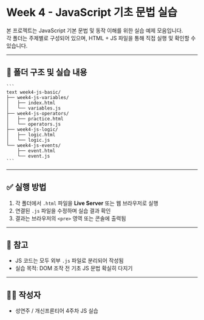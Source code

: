 # Week 4 - JavaScript 기초 문법 실습

본 프로젝트는 JavaScript 기본 문법 및 동작 이해를 위한 실습 예제 모음입니다.  
각 폴더는 주제별로 구성되어 있으며, HTML + JS 파일을 통해 직접 실행 및 확인할 수 있습니다.

---

## 📁 폴더 구조 및 실습 내용

<pre><code>```
text week4-js-basic/ 
├── week4-js-variables/ 
│   ├── index.html 
│   └── variables.js 
├── week4-js-operators/ 
│   ├── practice.html 
│   └── operators.js 
├── week4-js-logic/ 
│   ├── logic.html 
│   └── logic.js 
└── week4-js-events/ 
    ├── event.html 
    └── event.js 
```</code></pre>
---

## ✅ 실행 방법

1. 각 폴더에서 `.html` 파일을 **Live Server** 또는 웹 브라우저로 실행
2. 연결된 `.js` 파일을 수정하며 실습 결과 확인
3. 결과는 브라우저의 `<pre>` 영역 또는 콘솔에 출력됨

---

## 📌 참고

- JS 코드는 모두 외부 `.js` 파일로 분리되어 작성됨
- 실습 목적: DOM 조작 전 기초 JS 문법 확실히 다지기

---

## 🧑‍💻 작성자
- 성연주 / 개신프론티어 4주차 JS 실습
